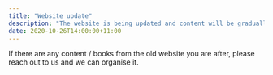 ```yaml
---
title: "Website update"
description: "The website is being updated and content will be gradually migrated across to the new site"
date: 2020-10-26T14:00:00+11:00
---
```


If there are any content / books from the old website you are after, please reach out to us and we can organise it.